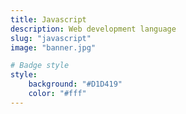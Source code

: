 ```yaml
---
title: Javascript
description: Web development language
slug: "javascript"
image: "banner.jpg"

# Badge style
style:
    background: "#D1D419"
    color: "#fff"
---
```

